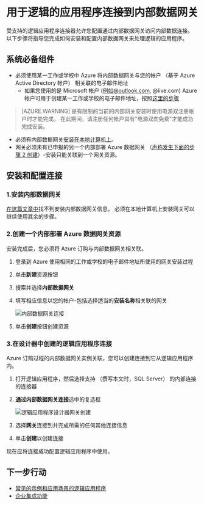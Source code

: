 <properties
   pageTitle="逻辑应用程序部署的数据网关连接 |Microsoft Azure"
   description="有关如何创建连接到内部数据网关从逻辑应用程序信息。"
   services="logic-apps"
   documentationCenter=".net,nodejs,java"
   authors="jeffhollan"
   manager="erikre"
   editor=""/>

<tags
   ms.service="logic-apps"
   ms.devlang="multiple"
   ms.topic="article"
   ms.tgt_pltfrm="na"
   ms.workload="integration"
   ms.date="07/05/2016"
   ms.author="jehollan"/>

# <a name="connect-to-the-on-premises-data-gateway-for-logic-apps"></a>用于逻辑的应用程序连接到内部数据网关

受支持的逻辑应用程序连接器允许您配置通过内部数据网关访问内部数据连接。  以下步骤将指导您完成如何安装和配置内部数据网关来处理逻辑的应用程序。

## <a name="prerequisites"></a>系统必备组件

* 必须使用某一工作或学校中 Azure 将内部数据网关与您的帐户 （基于 Azure Active Directory 帐户） 相关联的电子邮件地址
    * 如果您使用的是 Microsoft 帐户 (例如@outlook.com, @live.com) Azure 帐户可用于创建某一工作或学校的电子邮件地址，按照[这里的步骤](../virtual-machines/virtual-machines-windows-create-aad-work-id.md#locate-your-default-directory-in-the-azure-classic-portal)

> [AZURE.WARNING] 是有限制的当前的内部网关安装时使用电源双注册帐户时才能完成。  在此期间，请注册任何帐户具有"电源双向免费"才能成功完成安装。

* 必须有内部数据网关[安装在本地计算机上](app-service-logic-gateway-install.md)。
* 网关必须未有已申报的另一个内部部署 Azure 数据网关 （[声称发生下面的步骤 2 创建](#2-create-an-azure-on-premises-data-gateway-resource)）-安装只能关联到一个网关资源。

## <a name="installing-and-configuring-the-connection"></a>安装和配置连接

### <a name="1-install-the-on-premises-data-gateway"></a>1.安装内部数据网关

[在这篇文章中](app-service-logic-gateway-install.md)找不到安装内部数据网关信息。  必须在本地计算机上安装网关可以继续使用其余的步骤。

### <a name="2-create-an-azure-on-premises-data-gateway-resource"></a>2.创建一个内部部署 Azure 数据网关资源

安装完成后，您必须将 Azure 订购与内部数据网关相关联。

1. 登录到 Azure 使用相同的工作或学校的电子邮件地址所使用的网关安装过程
1. 单击**新建**资源按钮
1. 搜索并选择**内部数据网关**
1. 填写相应信息以您的帐户-包括选择适当的**安装名称**相关联的网关

    ![内部数据网关连接][1]
1. 单击**创建**按钮创建资源

### <a name="3-create-a-logic-app-connection-in-the-designer"></a>3.在设计器中创建的逻辑应用程序连接

Azure 订购过程的内部数据网关实例关联，您可以创建连接到它从逻辑应用程序内。

1. 打开逻辑应用程序，然后选择支持 （撰写本文时，SQL Server） 的内部连接的连接器
1. **通过内部数据网关连接**选中的复选框

    ![逻辑应用程序设计器网关创建][2]
1. 选择**网关**连接到并完成所需的任何其他连接信息
1. 单击**创建**以创建连接

现在应将连接成功配置逻辑应用程序中使用。  

## <a name="next-steps"></a>下一步行动
- [常见的示例和应用场景的逻辑应用程序](app-service-logic-examples-and-scenarios.md)
- [企业集成功能](app-service-logic-enterprise-integration-overview.md)

<!-- Image references -->
[1]: ./media/app-service-logic-gateway-connection/createblade.PNG
[2]: ./media/app-service-logic-gateway-connection/blankconnection.PNG
[3]: ./media/app-service-logic-gateway-connection/checkbox.PNG